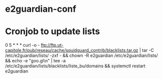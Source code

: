 # e2guardian-conf

# Cronjob to update lists
0 5 * * * curl -o - ftp://ftp.ut-capitole.fr/pub/reseau/cache/squidguard_contrib/blacklists.tar.gz | tar -C /etc/e2guardian/lists/ -zxf - && chown -R e2guardian /etc/e2guardian/lists/ && echo -e "goo.gl\n" | tee -a /etc/e2guardian/lists/blacklists/liste_bu/domains && systemctl restart e2guardian
